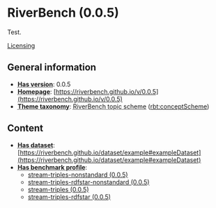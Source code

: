 # RiverBench (0.0.5)

Test.

[Licensing](documentation/licensing)


## General information

- **<abbr title="Version tag of an artifact">Has version</abbr>**: 0.0.5
- **<abbr title="A homepage for some thing.">Homepage</abbr>**: [https://riverbench.github.io/v/0.0.5](https://riverbench.github.io/v/0.0.5)
- **<abbr title="The knowledge organization system (KOS) used to classify catalog's datasets.">Theme taxonomy</abbr>**: <abbr title="Collection of topic concepts used to annotate RiverBench datasets.">RiverBench topic scheme</abbr> ([rbt:conceptScheme](https://riverbench.github.io/schema/theme#conceptScheme))

## Content

- **<abbr title="A collection of data that is listed in the catalog.">Has dataset</abbr>**: [https://riverbench.github.io/dataset/example#exampleDataset](https://riverbench.github.io/dataset/example#exampleDataset)
- **<abbr title="Indicates benchmark profiles that belong to this benchmark suite.">Has benchmark profile</abbr>**: 
    - [stream-triples-nonstandard (0.0.5)](https://riverbench.github.io/profiles/stream-triples-nonstandard/0.0.5)
    - [stream-triples-rdfstar-nonstandard (0.0.5)](https://riverbench.github.io/profiles/stream-triples-rdfstar-nonstandard/0.0.5)
    - [stream-triples (0.0.5)](https://riverbench.github.io/profiles/stream-triples/0.0.5)
    - [stream-triples-rdfstar (0.0.5)](https://riverbench.github.io/profiles/stream-triples-rdfstar/0.0.5)

